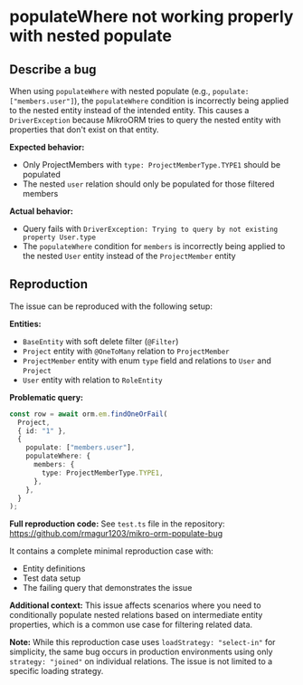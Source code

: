 # populateWhere not working properly with nested populate

## Describe a bug

When using `populateWhere` with nested populate (e.g., `populate: ["members.user"]`), the `populateWhere` condition is incorrectly being applied to the nested entity instead of the intended entity. This causes a `DriverException` because MikroORM tries to query the nested entity with properties that don't exist on that entity.

**Expected behavior:**

- Only ProjectMembers with `type: ProjectMemberType.TYPE1` should be populated
- The nested `user` relation should only be populated for those filtered members

**Actual behavior:**

- Query fails with `DriverException: Trying to query by not existing property User.type`
- The `populateWhere` condition for `members` is incorrectly being applied to the nested `User` entity instead of the `ProjectMember` entity

## Reproduction

The issue can be reproduced with the following setup:

**Entities:**

- `BaseEntity` with soft delete filter (`@Filter`)
- `Project` entity with `@OneToMany` relation to `ProjectMember`
- `ProjectMember` entity with enum `type` field and relations to `User` and `Project`
- `User` entity with relation to `RoleEntity`

**Problematic query:**

```typescript
const row = await orm.em.findOneOrFail(
  Project,
  { id: "1" },
  {
    populate: ["members.user"],
    populateWhere: {
      members: {
        type: ProjectMemberType.TYPE1,
      },
    },
  }
);
```

**Full reproduction code:**
See `test.ts` file in the repository: https://github.com/rmagur1203/mikro-orm-populate-bug

It contains a complete minimal reproduction case with:

- Entity definitions
- Test data setup
- The failing query that demonstrates the issue

**Additional context:**
This issue affects scenarios where you need to conditionally populate nested relations based on intermediate entity properties, which is a common use case for filtering related data.

**Note:** While this reproduction case uses `loadStrategy: "select-in"` for simplicity, the same bug occurs in production environments using only `strategy: "joined"` on individual relations. The issue is not limited to a specific loading strategy.
